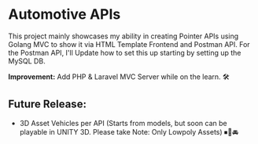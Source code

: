 # Automotive APIs

This project mainly showcases my ability in creating Pointer APIs using Golang MVC to show it via HTML Template Frontend and Postman API. For the Postman API, I'll Update how to set this up starting by setting up the MySQL DB.

**Improvement:** Add PHP & Laravel MVC Server while on the learn. 🛠

## Future Release:
- 3D Asset Vehicles per API (Starts from models, but soon can be playable in UNITY 3D. Please take Note: Only Lowpoly Assets) ⏹🚗🚘
